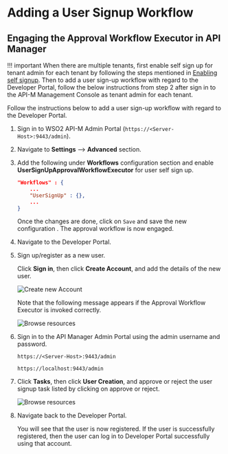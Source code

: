 # Adding a User Signup Workflow

## Engaging the Approval Workflow Executor in API Manager

!!! important
    When there are multiple tenants, first enable self sign up for tenant admin for each tenant by following the steps mentioned in [Enabling self signup]({{base_path}}/reference/customize-product/customizations/customizing-the-developer-portal/enabling-or-disabling-self-signup/#enabling-self-signup). 
    Then to add a user sign-up workflow with regard to the Developer Portal, follow the below instructions from step 2 after sign in to the API-M Management Console as tenant admin for each tenant.

Follow the instructions below to add a user sign-up workflow with regard to the Developer Portal.


1. Sign in to WSO2 API-M Admin Portal (`https://<Server-Host>:9443/admin`).

2. Navigate to **Settings** --> **Advanced** section.
    
3. Add the following under **Workflows** configuration section and enable **UserSignUpApprovalWorkflowExecutor** for user self sign up.

    ``` json
    "Workflows" : {
        ...
        "UserSignUp" : {},
        ...
    }
    ```

    Once the changes are done, click on `Save` and save the new configuration . The approval workflow is now engaged.

4.  Navigate to the Developer Portal.

5.  Sign up/register as a new user. 

     Click **Sign in**, then click **Create Account**, and add the details of the new user.
   
     ![Create new  Account]({{base_path}}/assets/img/learn/devportal-create-account.png)

     Note that the following message appears if the Approval Workflow Executor is invoked correctly.

     ![Browse resources]({{base_path}}/assets/img/learn/user-registration-success.png)

6.  Sign in to the API Manager Admin Portal using the admin username and password.

     `https://<Server-Host>:9443/admin`

     `https://localhost:9443/admin`

7.  Click **Tasks**, then click **User Creation**, and approve or reject the user signup task listed by clicking on approve or reject.

     ![Browse resources]({{base_path}}/assets/img/learn/user-creation-pending-list.png)

8.  Navigate back to the Developer Portal.

     You will see that the user is now registered. If the user is successfully registered, then the user can log in to Developer Portal successfully using that account.
